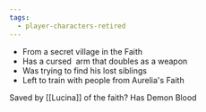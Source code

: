 ```yaml
---
tags:
  - player-characters-retired
---
```

- From a secret village in the Faith
- Has a cursed  arm that doubles as a weapon
- Was trying to find his lost siblings
- Left to train with people from Aurelia's Faith

Saved by [[Lucina]] of the faith?
Has Demon Blood